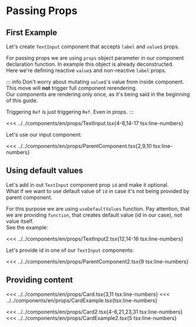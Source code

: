 # Passing Props

<script setup>
import Demo from '../../components/tools/Demo.vue'
import { ParentComponent } from '../../components/en/props/ParentComponent.tsx'
import { ParentComponent as ParentComponent2 } from '../../components/en/props/ParentComponent2.tsx'
import { CardExample } from '../../components/en/props/CardExample.tsx'
import { CardExample as CardExample2 } from '../../components/en/props/CardExample2.tsx'
</script>

## First Example

Let's create `TextInput` component that accepts `label` and `value$` props.

For passing props we are using `props` object parameter in our component declaration function.
In example this object is already deconstructed.  
Here we're defining reactive `value$` and non-reactive `label` props.

::: info
Don't worry about mutating `value$`'s value from inside component.  
This move will **not** trigger full component rerendering.  
Our components are rendering only once, as it's being said in the beginning of this guide.

Triggering `Ref` is just triggering `Ref`. Even in props.
:::

<<< ../../components/en/props/TextInput.tsx{4-6,14-17 tsx:line-numbers}

Let's use our input component:

<<< ../../components/en/props/ParentComponent.tsx{2,9,10 tsx:line-numbers}
<Demo align-start :is="ParentComponent" />

## Using default values

Let's add in out `TextInput` component prop `id` and make it optional.  
What if we want to use default value of `id` in case it's not being provided by parent component.

For this purpose we are using `useDefaultValues` function. Pay attention, that we are providing `function`, that creates default value (id in our case), not value itself.  
See the example:

<<< ../../components/en/props/TextInput2.tsx{12,14-16 tsx:line-numbers}

Let's provide id in one of our `TextInput` components:

<<< ../../components/en/props/ParentComponent2.tsx{9 tsx:line-numbers}
<Demo align-start :is="ParentComponent2" />

## Providing content

<<< ../../components/en/props/Card.tsx{3,11 tsx:line-numbers}
<<< ../../components/en/props/CardExample.tsx{tsx:line-numbers}
<Demo :is="CardExample" />

<<< ../../components/en/props/Card2.tsx{4-6,21,23,31 tsx:line-numbers}
<<< ../../components/en/props/CardExample2.tsx{5 tsx:line-numbers}
<Demo :is="CardExample2" />
